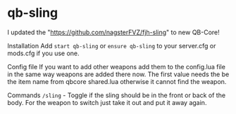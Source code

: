 # qb-sling
I updated the "https://github.com/nagsterFVZ/fjh-sling" to new QB-Core!

Installation
Add `start qb-sling` or `ensure qb-sling` to your server.cfg or mods.cfg if you use one.

Config file
If you want to add other weapons add them to the config.lua file in the same way weapons are added there now. The first value needs the be the item name from qbcore shared.lua otherwise it cannot find the weapon.

Commands
`/sling` - Toggle if the sling should be in the front or back of the body. For the weapon to switch just take it out and put it away again.
